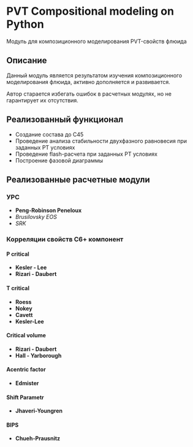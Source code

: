 # PVT Compositional modeling on Python #

Модуль для композиционного моделирования PVT-свойств флюида


## Описание ##

Данный модуль является результатом изучения композиционного моделирования флюида, активно дополняется и развивается. 

Автор старается избегать ошибок в расчетных модулях, но не гарантирует их отсутствия.

## Реализованный функционал ##

* Создание состава до С45
* Проведение анализа стабильности двухфазного равновесия при заданных РТ условиях
* Проведение flash-расчета при заданных РТ условиях
* Построение фазовой диаграммы


## Реализованные расчетные модули ##

### УРС ###
* **Peng-Robinson Peneloux**
* *Brusilovsky EOS*
* *SRK*

### Корреляции свойств С6+ компонент ###

#### P critical ####
* **Kesler - Lee**
* **Rizari - Daubert**

#### T critical ####
* **Roess**
* **Nokey**
* **Cavett**
* **Kesler-Lee**

#### Critical volume ####
* **Rizari - Daubert**
* **Hall - Yarborough**

#### Acentric factor ####
* **Edmister**

#### Shift Parametr ####
* **Jhaveri-Youngren**

#### BIPS ####
* **Chueh-Prausnitz**





